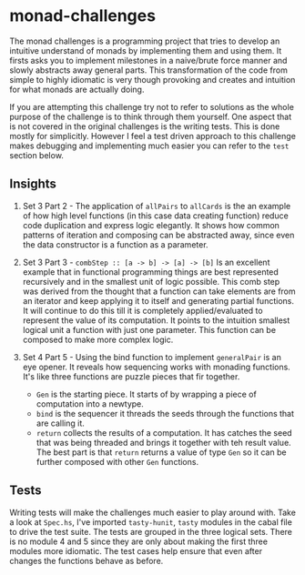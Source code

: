 # monad-challenges

The monad challenges is a programming project that tries to develop an intuitive understand of monads by implementing them and using them. It firsts asks you to implement milestones in a naive/brute force manner and slowly abstracts away general parts. This transformation of the code from simple to highly idiomatic is very though provoking and creates and intuition for what monads are actually doing.

If you are attempting this challenge try not to refer to solutions as the whole purpose of the challenge is to think through them yourself. One aspect that is not covered in the original challenges is the writing tests. This is done mostly for simplicitly. However I feel a test driven approach to this challenge makes debugging and implementing much easier you can refer to the `test` section below.

## Insights

1. Set 3 Part 2 - The application of `allPairs` to `allCards` is the an example of how high level functions (in this case data creating function) reduce code duplication and express logic elegantly. It shows how common patterns of iteration and composing can be abstracted away, since even the data constructor is a function as a parameter.

2. Set 3 Part 3 - `combStep :: [a -> b] -> [a] -> [b]` Is an excellent example that in functional programming things are best represented recursively and in the smallest unit of logic possible. This comb step was derived from the thought that a function can take elements are from an iterator and keep applying it to itself and generating partial functions. It will continue to do this till it is completely applied/evaluated to represent the value of its computation. It points to the intuition smallest logical unit a function with just one parameter. This function can be composed to make more complex logic.

3. Set 4 Part 5 - Using the bind function to implement `generalPair` is an eye opener. It reveals how sequencing works with monading functions. It's like three functions are puzzle pieces that fir together.
    - `Gen` is the starting piece. It starts of by wrapping a piece of computation into a newtype.
    - `bind` is the sequencer it threads the seeds through the functions that are calling it.
    - `return` collects the results of a computation. It has catches the seed that was being threaded and brings it together with teh result value. The best part is that `return` returns a value of type `Gen` so it can be further composed with other `Gen` functions.

## Tests

Writing tests will make the challenges much easier to play around with. Take a look at `Spec.hs`, I've imported `tasty-hunit`, `tasty` modules in the cabal file to drive the test suite. The tests are grouped in the three logical sets. There is no module 4 and 5 since they are only about making the first three modules more idiomatic. The test cases help ensure that even after changes the functions behave as before.
